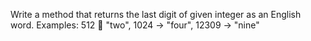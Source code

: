 Write a method that returns the last digit of given integer as an English word. Examples: 512  "two", 1024 -> "four", 12309 -> "nine"
